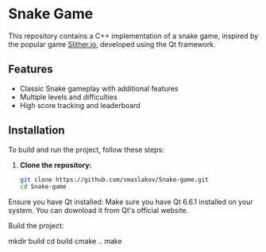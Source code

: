 # Snake Game

This repository contains a C++ implementation of a snake game, inspired by the popular game [Slither.io](http://slither.io/), developed using the Qt framework.

## Features

- Classic Snake gameplay with additional features
- Multiple levels and difficulties
- High score tracking and leaderboard

## Installation

To build and run the project, follow these steps:

1. **Clone the repository:**

   ```sh
   git clone https://github.com/smaslakov/Snake-game.git
   cd Snake-game
   ```
Ensure you have Qt installed:
Make sure you have Qt 6.6.1 installed on your system. You can download it from Qt's official website.

Build the project:

mkdir build
cd build
cmake ..
make
